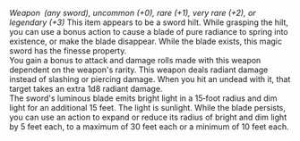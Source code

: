 _Weapon (any sword), uncommon (+0), rare (+1), very rare (+2), or legendary (+3)_
This item appears to be a sword hilt. While grasping the hilt, you can use a bonus action to cause a blade of pure radiance to spring into existence, or make the blade disappear. While the blade exists, this magic sword has the finesse property.  
You gain a bonus to attack and damage rolls made with this weapon dependent on the weapon's rarity. This weapon deals radiant damage instead of slashing or piercing damage. When you hit an undead with it, that target takes an extra 1d8 radiant damage.  
The sword's luminous blade emits bright light in a 15‑foot radius and dim light for an additional 15 feet. The light is sunlight. While the blade persists, you can use an action to expand or reduce its radius of bright and dim light by 5 feet each, to a maximum of 30 feet each or a minimum of 10 feet each.